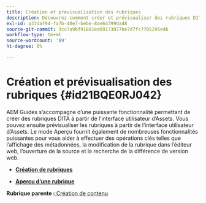 ```yaml
---
title: Création et prévisualisation des rubriques
description: Découvrez comment créer et prévisualiser des rubriques DITA à partir de l’interface utilisateur d’Assets dans AEM Guides.
exl-id: a33daf94-fa7b-40e7-bebe-8ae64399da48
source-git-commit: 3cc7a9bf91881ed09173077be7d7fc7705295e4b
workflow-type: tm+mt
source-wordcount: '89'
ht-degree: 0%

---
```


# Création et prévisualisation des rubriques {#id21BQE0RJ042}

AEM Guides s’accompagne d’une puissante fonctionnalité permettant de créer des rubriques DITA à partir de l’interface utilisateur d’Assets. Vous pouvez ensuite prévisualiser les rubriques à partir de l’interface utilisateur d’Assets. Le mode Aperçu fournit également de nombreuses fonctionnalités puissantes pour vous aider à effectuer des opérations clés telles que l’affichage des métadonnées, la modification de la rubrique dans l’éditeur web, l’ouverture de la source et la recherche de la différence de version web.

- **[Création de rubriques](web-editor-create-topics.md)**

- **[Aperçu d’une rubrique](web-editor-preview-topics.md)**


**Rubrique parente :**[ Création de contenu](authoring-content.md)
